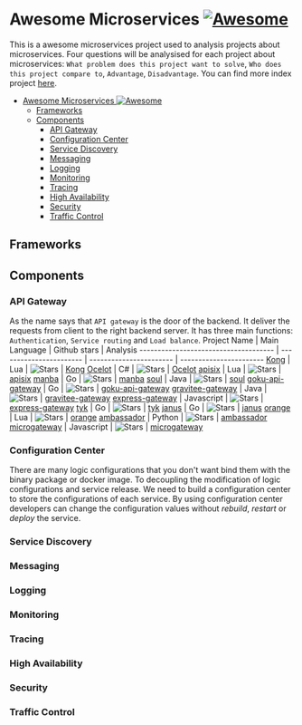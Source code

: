 # Awesome Microservices [![Awesome](https://cdn.rawgit.com/sindresorhus/awesome/d7305f38d29fed78fa85652e3a63e154dd8e8829/media/badge.svg)](https://github.com/sindresorhus/awesome)
This is a awesome microservices project used to analysis projects about microservices. Four questions will be analysised for each project about microservices: `What problem does this project want to solve`, `Who does this project compare to`, `Advantage`, `Disadvantage`. You can find more index project [here](https://github.com/mfornos/awesome-microservices).

- [Awesome Microservices ![Awesome](https://github.com/sindresorhus/awesome)](#awesome-microservices-img-srchttpscdnrawgitcomsindresorhusawesomed7305f38d29fed78fa85652e3a63e154dd8e8829mediabadgesvg-altawesome)
  - [Frameworks](#frameworks)
  - [Components](#components)
    - [API Gateway](#api-gateway)
    - [Configuration Center](#configuration-center)
    - [Service Discovery](#service-discovery)
    - [Messaging](#messaging)
    - [Logging](#logging)
    - [Monitoring](#monitoring)
    - [Tracing](#tracing)
    - [High Availability](#high-availability)
    - [Security](#security)
    - [Traffic Control](#traffic-control)

## Frameworks

## Components

### API Gateway
As the name says that `API gateway` is the door of the backend. It deliver the requests from client to the right backend server. It has three main functions: `Authentication`, `Service routing` and `Load balance`.
Project Name                          | Main Language           | Github stars            | Analysis
------------------------------------- | ----------------------- | ----------------------- | -----------------------
[Kong](https://github.com/Kong/kong) | Lua | ![Stars](https://img.shields.io/github/stars/Kong/kong.svg) | [Kong](api-gateway/Kong.md)
[Ocelot](https://github.com/ThreeMammals/Ocelot) | C# | ![Stars](https://img.shields.io/github/stars/ThreeMammals/Ocelot.svg) | [Ocelot](api-gateway/Ocelot.md)
[apisix](https://github.com/apache/apisix) | Lua | ![Stars](https://img.shields.io/github/stars/apache/apisix.svg) | [apisix](api-gateway/apisix.md)
[manba](https://github.com/fagongzi/manba) | Go | ![Stars](https://img.shields.io/github/stars/fagongzi/manba.svg) | [manba](api-gateway/manba.md)
[soul](https://github.com/Dromara/soul) | Java | ![Stars](https://img.shields.io/github/stars/Dromara/soul.svg) | [soul](api-gateway/soul.md)
[goku-api-gateway](https://github.com/eolinker/goku-api-gateway) | Go | ![Stars](https://img.shields.io/github/stars/eolinker/goku-api-gateway.svg) | [goku-api-gateway](api-gateway/goku-api-gateway.md)
[gravitee-gateway](https://github.com/gravitee-io/gravitee-gateway) | Java | ![Stars](https://img.shields.io/github/stars/gravitee-io/gravitee-gateway.svg) | [gravitee-gateway](api-gateway/gravitee-gateway.md)
[express-gateway](https://github.com/ExpressGateway/express-gateway) | Javascript | ![Stars](https://img.shields.io/github/stars/ExpressGateway/express-gateway.svg) | [express-gateway](api-gateway/express-gateway.md)
[tyk](https://github.com/TykTechnologies/tyk) | Go | ![Stars](https://img.shields.io/github/stars/TykTechnologies/tyk.svg) | [tyk](api-gateway/tyk.md)
[janus](https://github.com/hellofresh/janus) | Go | ![Stars](https://img.shields.io/github/stars/hellofresh/janus.svg) | [janus](api-gateway/janus.md)
[orange](https://github.com/orlabs/orange) | Lua | ![Stars](https://img.shields.io/github/stars/orlabs/orange.svg) | [orange](api-gateway/orange.md)
[ambassador](https://github.com/datawire/ambassador) | Python | ![Stars](https://img.shields.io/github/stars/datawire/ambassador.svg) | [ambassador](api-gateway/ambassador.md)
[microgateway](https://github.com/strongloop/microgateway) | Javascript | ![Stars](https://img.shields.io/github/stars/strongloop/microgateway.svg) | [microgateway](api-gateway/microgateway.md)


### Configuration Center
There are many logic configurations that you don't want bind them with the binary package or docker image. To decoupling the modification of logic configurations and service release. We need to build a configuration center to store the configurations of each service. By using configuration center developers can change the configuration values without *rebuild*, *restart* or *deploy* the service.
### Service Discovery
### Messaging
### Logging
### Monitoring
### Tracing
### High Availability
### Security
### Traffic Control